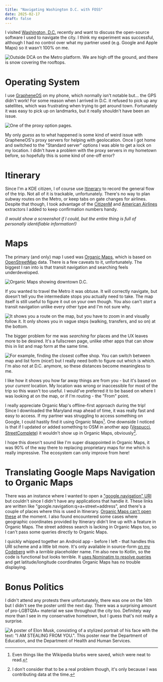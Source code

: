 ```yaml
---
title: "Navigating Washington D.C. with FOSS"
date: 2025-02-17
draft: false
---
```


I visited [Washington, D.C.](https://en.wikipedia.org/wiki/Washington,_D.C.) recently and want to discuss the open-source software I used to navigate the city. I think my experiment was successful, although I had no control over what my partner used (e.g. Google and Apple Maps) so it wasn't 100% on me.

![Outside DCA on the Metro platform. We are high off the ground, and there is snow covering the rooftops.](platform.webp)

# Operating System

I use [GrapheneOS](https://grapheneos.org/) on my phone, which normally isn't notable but... the GPS didn't work! For some reason when I arrived in D.C. it refused to pick up any satellites, which was frustrating when trying to get around town. Fortunately it was easy to pick up on landmarks, but it really shouldn't have been an issue.

![One of the proxy option pages.](proxy.webp)

My only _guess_ as to what happened is some kind of weird issue with GrapheneOS's proxy servers for helping with geolocation. Once I got home and switched to the "Standard server" options I was able to get a lock on my location. I didn't have a problem with the proxy servers in my hometown before, so hopefully this is some kind of one-off error?

# Itinerary

Since I'm a KDE citizen, I of course use [Itinerary](https://apps.kde.org/itinerary) to record the general flow of the trip. Not all of it is trackable, unfortunately. There's no way to plan subway routes on the Metro, or keep tabs on gate changes for airlines. Despite that though, I took advantage of the [CitizenM](https://invent.kde.org/pim/kitinerary/-/merge_requests/162) and [American Airlines](https://invent.kde.org/pim/kitinerary/-/merge_requests/150) extractors I added to keep confirmation numbers handy.

_(I would show a screenshot if I could, but the entire thing is full of personally identifiable information!)_

# Maps

The primary (and only) map I used was [Organic Maps](https://organicmaps.app/), which is based on [OpenStreetMap](https://www.openstreetmap.org/about) data. There is a few caveats to it, unfortunately. The biggest I ran into is that transit navigation and searching feels underdeveloped.

![Organic Maps showing downtown D.C.](maps.webp)

If you wanted to travel the Metro it was obtuse. It will correctly navigate, but doesn't tell you the intermediate stops you actually need to take. The map itself is still useful to figure it out on your own though. You also can't _start_ a transit navigation unlike every other type and I'm not sure why.

![It shows you a route on the map, but you have to zoom in and visually follow it. It only shows you in vague steps (walking, transfers, and so on) at the bottom.](transit.webp)

The bigger problem for me was _searching_ for places and the UX leaves more to be desired. It's a fullscreen page, unlike other apps that can show this in list and map form at the same time.

![For example, finding the closest coffee shop. You can switch between map and list form (nice!) but I really need both to figure out which is which. I'm also not at D.C. anymore, so these distances become meaningless to me.](searching.webp)

I like how it shows you how far away things are from you - but it's based on your _current_ location. My location was wrong or inaccessible for most of the trip so this wasn't too useful. I would've preferred it to be based on where I was looking at on the map, or if I'm routing - the "From" point.

I really appreciate Organic Map's offline-first approach during the trip! Since I downloaded the Maryland map ahead of time, it was really fast and easy to access. If my partner was struggling to access something on Google, I could hastily find it using Organic Maps[^1]. One downside I noticed is that if I updated or added something to OSM in another app ([Vespucci](http://vespucci.io/), [StreetComplete](https://streetcomplete.app/)) it wouldn't show up in Organic Maps, obviously[^2].

I hope this doesn't sound like I'm super disappointed in Organic Maps, it was 90% of the way there to replacing proprietary maps for me which is really impressive. The ecosystem can only improve from here!

# Translating Google Maps Navigation to Organic Maps

There was an instance where I wanted to open a ["google.navigation" URI](https://developers.google.com/maps/documentation/urls/android-intents) but couldn't since I didn't have any applications that handle it. These links are written like "google.navigation:q=a+street+address", and there's a couple of places where this is used in Itinerary. [Organic Maps can't open these](https://github.com/organicmaps/organicmaps/issues/475) at the moment. I also found encountered some cases where geographic coordinates provided by Itinerary didn't line up with a feature in Organic Maps. The street address search is lacking in Organic Maps too, so I can't pass some queries directly to Organic Maps.

I quickly whipped together an Android app - before I left - that handles this URI scheme and a little bit more. It's only available in source-form [on my Codeberg](https://codeberg.org/redstrate/Navigator) with a _terrible_ placeholder name. I'm also new to Kotlin, so the code is functional but looks terrible. It [uses Nominatim to resolve queries](https://nominatim.openstreetmap.org/ui/about.html) and get latitude/longitude coordinates Organic Maps has no trouble displaying.

# Bonus Politics

I didn't attend any protests there unfortunately, there was one on the 14th but I didn't see the poster until the next day. There was a surprising amount of pro-LGBTQIA+ material we saw throughout the city too. Definitely way more than I see in my conservative hometown, but I guess that's not really a surprise.

![A poster of Elon Musk, consisting of a stylized portrait of his face with the text: "I AM STEALING FROM YOU.". This poster near the Department of Education, and the Department of Health and Human Services.](stupidface.webp)

[^1]: Even things like the Wikipedia blurbs were saved, which were neat to read.
[^2]: I don't consider that to be a real problem though, it's only because I was contributing data at the time.
